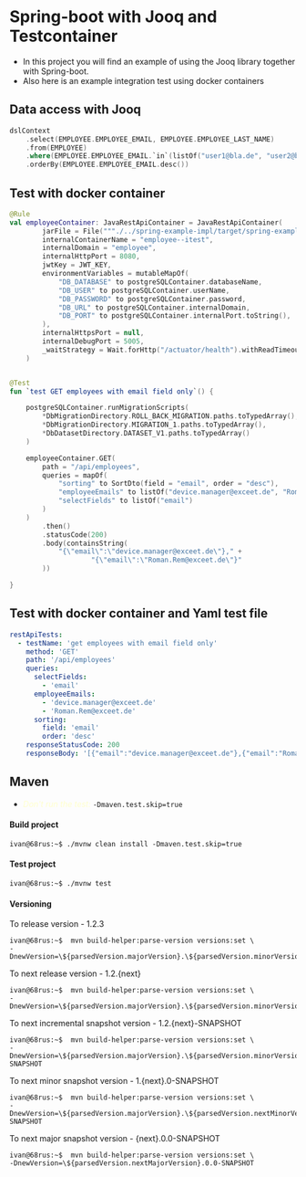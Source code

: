 # Spring-boot with Jooq and Testcontainer


- In this project you will find an example of using the Jooq library together with Spring-boot.
- Also here is an example integration test using docker containers


## Data access with Jooq

```kotlin
dslContext
    .select(EMPLOYEE.EMPLOYEE_EMAIL, EMPLOYEE.EMPLOYEE_LAST_NAME)
    .from(EMPLOYEE)
    .where(EMPLOYEE.EMPLOYEE_EMAIL.`in`(listOf("user1@bla.de", "user2@bla.de", "user3@bla.de")))
    .orderBy(EMPLOYEE.EMPLOYEE_EMAIL.desc())
```


## Test with docker container 

```kotlin
@Rule
val employeeContainer: JavaRestApiContainer = JavaRestApiContainer(
        jarFile = File("""./../spring-example-impl/target/spring-example-impl-0.1.1.jar"""),
        internalContainerName = "employee--itest",
        internalDomain = "employee",
        internalHttpPort = 8080,
        jwtKey = JWT_KEY,
        environmentVariables = mutableMapOf(
            "DB_DATABASE" to postgreSQLContainer.databaseName,
            "DB_USER" to postgreSQLContainer.userName,
            "DB_PASSWORD" to postgreSQLContainer.password,
            "DB_URL" to postgreSQLContainer.internalDomain,
            "DB_PORT" to postgreSQLContainer.internalPort.toString(),
        ),
        internalHttpsPort = null,
        internalDebugPort = 5005,
        _waitStrategy = Wait.forHttp("/actuator/health").withReadTimeout(Duration.ofSeconds(25))
    )


@Test
fun `test GET employees with email field only`() {

    postgreSQLContainer.runMigrationScripts(
        *DbMigrationDirectory.ROLL_BACK_MIGRATION.paths.toTypedArray(),
        *DbMigrationDirectory.MIGRATION_1.paths.toTypedArray(),
        *DbDatasetDirectory.DATASET_V1.paths.toTypedArray()
    )

    employeeContainer.GET(
        path = "/api/employees",
        queries = mapOf(
            "sorting" to SortDto(field = "email", order = "desc"),
            "employeeEmails" to listOf("device.manager@exceet.de", "Roman.Rem@exceet.de"),
            "selectFields" to listOf("email")
        )
    )
        .then()
        .statusCode(200)
        .body(containsString(
            "{\"email\":\"device.manager@exceet.de\"}," +
                    "{\"email\":\"Roman.Rem@exceet.de\"}"
        ))

}
```


## Test with docker container and Yaml test file

```yaml
restApiTests:
  - testName: 'get employees with email field only'
    method: 'GET'
    path: '/api/employees'
    queries:
      selectFields:
        - 'email'
      employeeEmails:
        - 'device.manager@exceet.de'
        - 'Roman.Rem@exceet.de'
      sorting:
        field: 'email'
        order: 'desc'
    responseStatusCode: 200
    responseBody: '[{"email":"device.manager@exceet.de"},{"email":"Roman.Rem@exceet.de"}]'
```


## Maven

* <em style="color:#ffc;">Don't run the test:</em> ``````-Dmaven.test.skip=true``````

#### Build project
```console
ivan@68rus:~$ ./mvnw clean install -Dmaven.test.skip=true
```

#### Test project
```console
ivan@68rus:~$ ./mvnw test
```


#### Versioning

To release version - 1.2.3
``````console
ivan@68rus:~$  mvn build-helper:parse-version versions:set \
-DnewVersion=\${parsedVersion.majorVersion}.\${parsedVersion.minorVersion}.\${parsedVersion.incrementalVersion}
``````

To next release version - 1.2.{next}
``````console
ivan@68rus:~$  mvn build-helper:parse-version versions:set \
-DnewVersion=\${parsedVersion.majorVersion}.\${parsedVersion.minorVersion}.\${parsedVersion.nextIncrementalVersion}
``````

To next incremental snapshot version - 1.2.{next}-SNAPSHOT
``````console
ivan@68rus:~$  mvn build-helper:parse-version versions:set \
-DnewVersion=\${parsedVersion.majorVersion}.\${parsedVersion.minorVersion}.\${parsedVersion.nextIncrementalVersion}-SNAPSHOT
``````

To next minor snapshot version - 1.{next}.0-SNAPSHOT
``````console
ivan@68rus:~$  mvn build-helper:parse-version versions:set \
-DnewVersion=\${parsedVersion.majorVersion}.\${parsedVersion.nextMinorVersion}.0-SNAPSHOT
``````

To next major snapshot version - {next}.0.0-SNAPSHOT
``````console
ivan@68rus:~$  mvn build-helper:parse-version versions:set \
-DnewVersion=\${parsedVersion.nextMajorVersion}.0.0-SNAPSHOT
``````



